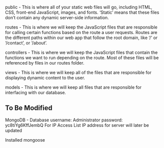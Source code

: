 public - This is where all of your static web files will go, including HTML, CSS, front-end JavaScript, images, and fonts. ‘Static’ means that these files don’t contain any dynamic server-side information.

routes - This is where we will keep the JavaScript files that are responsible for calling certain functions based on the route a user requests. Routes are the different paths within our web app that follow the root domain, like ‘/’ or ‘/contact’, or ‘/about’.

controllers - This is where we will keep the JavaScript files that contain the functions we want to run depending on the route. Most of these files will be referenced by files in our routes folder.

views - This is where we will keep all of the files that are responsible for displaying dynamic content to the user.

models - This is where we will keep all files that are responsible for interfacing with our database.


To Be Modified
---
MongoDB - Database
username: Administrator
password: yc8tiYg6KffJembQ
For IP Access List
IP address for server will later be updated

Installed mongoose